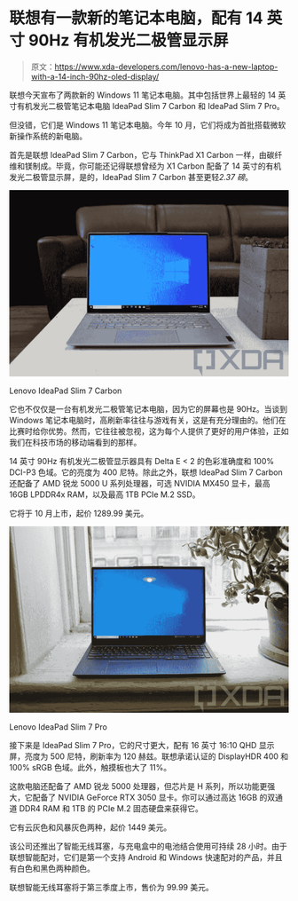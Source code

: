 # 联想有一款新的笔记本电脑，配有 14 英寸 90Hz 有机发光二极管显示屏

> 原文：<https://www.xda-developers.com/lenovo-has-a-new-laptop-with-a-14-inch-90hz-oled-display/>

联想今天宣布了两款新的 Windows 11 笔记本电脑。其中包括世界上最轻的 14 英寸有机发光二极管笔记本电脑 IdeaPad Slim 7 Carbon 和 IdeaPad Slim 7 Pro。

但没错，它们是 Windows 11 笔记本电脑。今年 10 月，它们将成为首批搭载微软新操作系统的新电脑。

首先是联想 IdeaPad Slim 7 Carbon，它与 ThinkPad X1 Carbon 一样，由碳纤维和镁制成。毕竟，你可能还记得联想曾经为 X1 Carbon 配备了 14 英寸的有机发光二极管显示屏，是的，IdeaPad Slim 7 Carbon 甚至更轻*2.37 磅*。

 <picture>![Front view of Lenovo IdeaPad Slim 7 Carbon on white table](img/2b507860ffa12a57c9e1ef41ac304e67.png)</picture> 

Lenovo IdeaPad Slim 7 Carbon

它也不仅仅是一台有机发光二极管笔记本电脑，因为它的屏幕也是 90Hz。当谈到 Windows 笔记本电脑时，高刷新率往往与游戏有关，这是有充分理由的。他们在比赛时给你优势。然而，它往往被忽视，这为每个人提供了更好的用户体验，正如我们在科技市场的移动端看到的那样。

14 英寸 90Hz 有机发光二极管显示器具有 Delta E < 2 的色彩准确度和 100% DCI-P3 色域。它的亮度为 400 尼特。除此之外，联想 IdeaPad Slim 7 Carbon 还配备了 AMD 锐龙 5000 U 系列处理器，可选 NVIDIA MX450 显卡，最高 16GB LPDDR4x RAM，以及最高 1TB PCIe M.2 SSD。

它将于 10 月上市，起价 1289.99 美元。

 <picture>![Lenovo IdeaPad Slim 7 Pro on window shelf](img/3628a1a2e4294e4c5a76ba99239154af.png)</picture> 

Lenovo IdeaPad Slim 7 Pro

接下来是 IdeaPad Slim 7 Pro，它的尺寸更大，配有 16 英寸 16:10 QHD 显示屏，亮度为 500 尼特，刷新率为 120 赫兹。联想承诺认证的 DisplayHDR 400 和 100% sRGB 色域。此外，触摸板也大了 11%。

这款电脑还配备了 AMD 锐龙 5000 处理器，但芯片是 H 系列，所以功能更强大，它配备了 NVIDIA GeForce RTX 3050 显卡。你可以通过高达 16GB 的双通道 DDR4 RAM 和 1TB 的 PCIe M.2 固态硬盘来获得它。

它有云灰色和风暴灰色两种，起价 1449 美元。

该公司还推出了智能无线耳塞，与充电盒中的电池结合使用可持续 28 小时。由于联想智能配对，它们是第一个支持 Android 和 Windows 快速配对的产品，并且有白色和黑色两种颜色。

联想智能无线耳塞将于第三季度上市，售价为 99.99 美元。